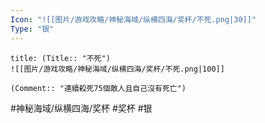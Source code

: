 ```yaml
---
Icon: "![[图片/游戏攻略/神秘海域/纵横四海/奖杯/不死.png|30]]"
Type: "银"
---
```

```ad-common-silver-trophy
title: (Title:: "不死")
![[图片/游戏攻略/神秘海域/纵横四海/奖杯/不死.png|100]]

(Comment:: "連續殺死75個敵人且自己沒有死亡")
```

#神秘海域/纵横四海/奖杯 #奖杯 #银
